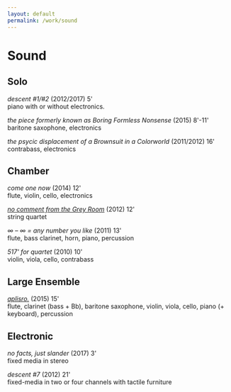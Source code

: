 ```yaml
---
layout: default
permalink: /work/sound
---
```

# Sound

## Solo

<!-- [_descent #1/#2_](http://jacobsundstrom/work/sound/descent) (2012/2017) 5' <br /> -->
_descent #1/#2_ (2012/2017) 5' <br />
piano with or without electronics.

<!-- [_the piece formerly known as Boring Formless Nonsense_](http://jacobsundstrom.com/work/sound/boringformlessnonsense) (2013) 8'-11' <br /> -->
_the piece formerly known as Boring Formless Nonsense_ (2015) 8'-11' <br />
baritone saxophone, electronics

_the psycic displacement of a Brownsuit in a Colorworld_ (2011/2012) 16' <br />
contrabass, electronics

## Chamber

_come one now_ (2014) 12' <br />
flute, violin, cello, electronics

[_no comment from the Grey Room_](http://jacobsundstrom.com/work/sound/noComment) (2012) 12' <br />
string quartet

_∞ – ∞ = any number you like_ (2011) 13' <br />
flute, bass clarinet, horn, piano, percussion

_517' for quartet_ (2010) 10' <br/>
violin, viola, cello, contrabass

## Large Ensemble

[_aplisro._](http://jacobsundstrom.com/work/sound/aplisro) (2015) 15' <br />
flute, clarinet (bass + Bb), baritone saxophone, violin, viola, cello, piano (+ keyboard), percussion

## Electronic

_no facts, just slander_ (2017) 3' <br/>
fixed media in stereo

_descent #7_ (2012) 21' <br />
fixed-media in two or four channels with tactile furniture
